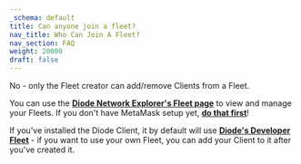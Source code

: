 ```yaml
---
_schema: default
title: Can anyone join a fleet?
nav_title: Who Can Join A Fleet?
nav_section: FAQ
weight: 20000
draft: false
---
```

No - only the Fleet creator can add/remove Clients from a Fleet.

You can use the <a href="https://diode.io/prenet/#/fleets" target="_blank" rel="noopener"><strong>Diode Network Explorer's Fleet page</strong></a> to view and manage your Fleets. If you don't have MetaMask setup yet, [**do that first**](https://support.diode.io/article/uec3mloh9z)!

If you've installed the Diode Client, it by default will use <a href="https://diode.io/prenet/#/address/0x6000000000000000000000000000000000000000" target="_blank" rel="noopener"><strong>Diode's Developer Fleet</strong></a> - if you want to use your own Fleet, you can add your Client to it after you've created it.